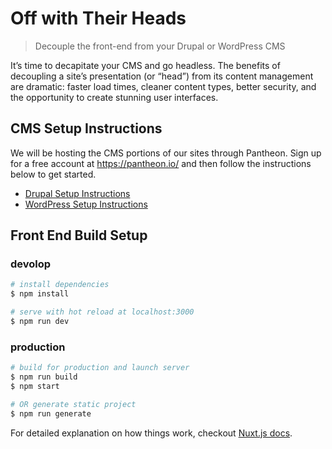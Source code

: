 # Off with Their Heads

> Decouple the front-end from your Drupal or WordPress CMS

It’s time to decapitate your CMS and go headless. The benefits of decoupling a site’s presentation (or “head”) from its content management are dramatic: faster load times, cleaner content types, better security, and the opportunity to create stunning user interfaces.

## CMS Setup Instructions

We will be hosting the CMS portions of our sites through Pantheon. Sign up for a free account at https://pantheon.io/ and then follow the instructions below to get started.

- [Drupal Setup Instructions](./docs/drupal.md)
- [WordPress Setup Instructions](./docs/wordpress.md)

## Front End Build Setup

### devolop

``` bash
# install dependencies
$ npm install

# serve with hot reload at localhost:3000
$ npm run dev
```

### production
```bash
# build for production and launch server
$ npm run build
$ npm start

# OR generate static project
$ npm run generate
```

For detailed explanation on how things work, checkout [Nuxt.js docs](https://nuxtjs.org).
